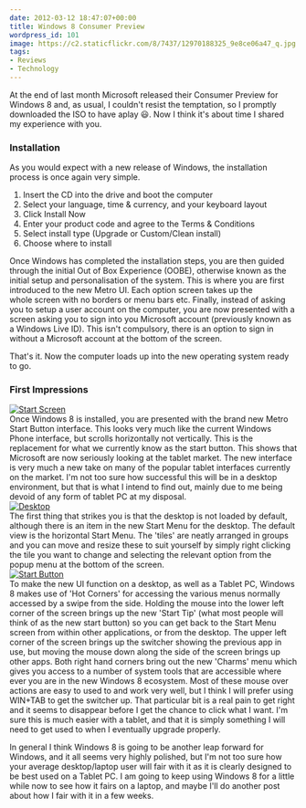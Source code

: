 ```yaml
---
date: 2012-03-12 18:47:07+00:00
title: Windows 8 Consumer Preview
wordpress_id: 101
image: https://c2.staticflickr.com/8/7437/12970188325_9e8ce06a47_q.jpg
tags:
- Reviews
- Technology
---
```


At the end of last month Microsoft released their Consumer Preview for Windows 8 and, as usual, I
couldn't resist the temptation, so I promptly downloaded the ISO to have aplay :smiley:. Now I think
it's about time I shared my experience with you.

### Installation

As you would expect with a new release of Windows, the installation process is once again very
simple.
	
  1. Insert the CD into the drive and boot the computer
  2. Select your language, time & currency, and your keyboard layout	
  3. Click Install Now
  4. Enter your product code and agree to the Terms & Conditions
  5. Select install type (Upgrade or Custom/Clean install)
  6. Choose where to install

Once Windows has completed the installation steps, you are then guided through the initial Out of
Box Experience (OOBE), otherwise known as the initial setup and personalisation of the system. This
is where you are first introduced to the new Metro UI. Each option screen takes up the whole screen
with no borders or menu bars etc. Finally, instead of asking you to setup a user account on the
computer, you are now presented with a screen asking you to sign into you Microsoft account
(previously known as a Windows Live ID). This isn't compulsory, there is an option to sign in
without a Microsoft account at the bottom of the screen.

That's it. Now the computer loads up into the new operating system ready to go.

### First Impressions

<div class="flickr image alignleft"><span><a title="Start Screen" href="http://farm8.static.flickr.com/7437/12970188325_9e8ce06a47_b.jpg" class="image"><img src="http://farm8.static.flickr.com/7437/12970188325_9e8ce06a47_q.jpg" alt="Start Screen"></a><a title="View on Flickr" href="https://www.flickr.com/photos/richard-perry/12970188325/" class="flickrlink"> </a></span></div>
Once Windows 8 is installed, you are presented with the brand new Metro Start Button interface. This
looks very much like the current Windows Phone interface, but scrolls horizontally not vertically.
This is the replacement for what we currently know as the start button. This shows that Microsoft
are now seriously looking at the tablet market. The new interface is very much a new take on many of
the popular tablet interfaces currently on the market. I'm not too sure how successful this will be
in a desktop environment, but that is what I intend to find out, mainly due to me being devoid of
any form of tablet PC at my disposal.

<div class="flickr image alignright"><span><a title="Desktop" href="http://farm8.static.flickr.com/7335/12970330183_93557476df_b.jpg" class="image"><img src="http://farm8.static.flickr.com/7335/12970330183_93557476df_q.jpg" alt="Desktop"></a><a title="View on Flickr" href="https://www.flickr.com/photos/richard-perry/12970330183/" class="flickrlink"> </a></span></div>
The first thing that strikes you is that the desktop is not loaded by default, although there is an
item in the new Start Menu for the desktop. The default view is the horizontal Start Menu. The
'tiles' are neatly arranged in groups and you can move and resize these to suit yourself by simply
right clicking the tile you want to change and selecting the relevant option from the popup menu at
the bottom of the screen.

<div class="flickr image alignleft"><span><a title="Start Button" href="http://farm8.static.flickr.com/7329/12970602394_c5dd78117a_b.jpg" class="image"><img src="http://farm8.static.flickr.com/7329/12970602394_c5dd78117a_q.jpg" alt="Start Button"></a><a title="View on Flickr" href="https://www.flickr.com/photos/richard-perry/12970602394/" class="flickrlink"> </a></span></div>
To make the new UI function on a desktop, as well as a Tablet PC, Windows 8 makes use of 'Hot
Corners' for accessing the various menus normally accessed by a swipe from the side. Holding the
mouse into the lower left corner of the screen brings up the new 'Start Tip' (what most people will
think of as the new start button) so you can get back to the Start Menu screen from within other
applications, or from the desktop. The upper left corner of the screen brings up the switcher
showing the previous app in use, but moving the mouse down along the side of the screen brings up
other apps. Both right hand corners bring out the new 'Charms' menu which gives you access to a
number of system tools that are accessible where ever you are in the new Windows 8 ecosystem. Most
of these mouse over actions are easy to used to and work very well, but I think I will prefer using
WIN+TAB to get the switcher up. That particular bit is a real pain to get right and it seems to
disappear before I get the chance to click what I want. I'm sure this is much easier with a tablet,
and that it is simply something I will need to get used to when I eventually upgrade properly.

In general I think Windows 8 is going to be another leap forward for Windows, and it all seems very
highly polished, but I'm not too sure how your average desktop/laptop user will fair with it as it
is clearly designed to be best used on a Tablet PC. I am going to keep using Windows 8 for a little
while now to see how it fairs on a laptop, and maybe I'll do another post about how I fair with it
in a few weeks.
